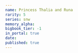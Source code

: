 ```yaml
---
name: Princess Thalia and Runa
rarity: 5
series: snw
memory_alpha:
bigbook_tier: -1
in_portal: true
date:
published: true
---
```



